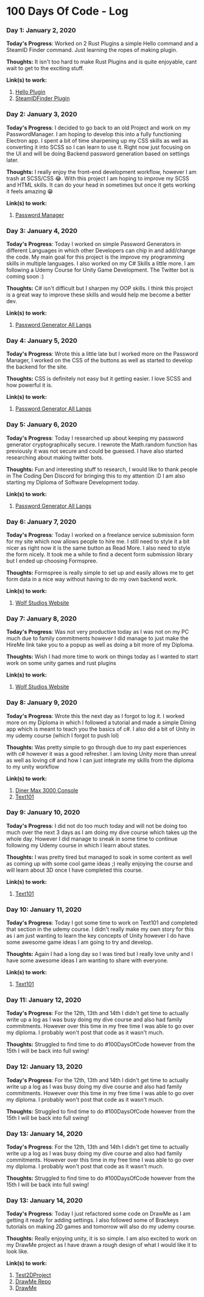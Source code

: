 # 100 Days Of Code - Log

### Day 1: January 2, 2020
**Today's Progress**: Worked on 2 Rust Plugins a simple Hello command and a SteamID Finder command. Just learning the ropes of making plugin.

**Thoughts:** It isn't too hard to make Rust Plugins and is quite enjoyable, cant wait to get to the exciting stuff.

**Link(s) to work:** 
1. [Hello Plugin](https://github.com/Wolfleader101/RustTestPlugin)
2. [SteamIDFinder Plugin](https://github.com/Wolfleader101/SteamIDFinder)


### Day 2: January 3, 2020
**Today's Progress**: I decided to go back to an old Project and work on my PasswordManager. I am hoping to develop this into a fully functioning Electron app. I spent a bit of time sharpening up my CSS skills as well as converting it into SCSS so I can learn to use it. Right now just focusing on the UI and will be doing Backend password generation based on settings later.

**Thoughts:** I really enjoy the front-end development workflow, however I am trash at SCSS/CSS 😂. With this project I am hoping to improve my SCSS and HTML skills. It can do your head in sometimes but once it gets working it feels amazing 😁

**Link(s) to work:** 
1. [Password Manager](https://github.com/Wolfleader101/PasswordManager)


### Day 3: January 4, 2020
**Today's Progress**: Today I worked on simple Password Generators in different Languages in which other Developers can chip in and add/change the code. My main goal for this project is the improve my programming skills in multiple languages. 
I also worked on my C# Skills a little more. I am following a Udemy Course for Unity Game Development. The Twitter bot is coming soon :)

**Thoughts:** C# isn't difficult but I sharpen my OOP skills. I think this project is a great way to improve these skills and would help me become a better dev.

**Link(s) to work:** 
1. [Password Generator All Langs](https://github.com/Wolfleader101/Password-Generator-All-Langs)

### Day 4: January 5, 2020
**Today's Progress**: Wrote this a little late but I worked more on the Password Manager, I worked on the CSS of the buttons as well as started to develop the backend for the site.

**Thoughts:** CSS is definitely not easy but it getting easier. I love SCSS and how powerful it is.

**Link(s) to work:** 
1. [Password Generator All Langs](https://github.com/Wolfleader101/Password-Generator-All-Langs)


### Day 5: January 6, 2020
**Today's Progress**: Today I researched up about keeping my password generator cryptographically secure. I rewrote the Math.random function has previously it was not secure and could be guessed. I have also started researching about making twitter bots.

**Thoughts:** Fun and interesting stuff to research, I would like to thank people in The Coding Den Discord for bringing this to my attention :D 
I am also starting my Diploma of Software Development today.

**Link(s) to work:** 
1. [Password Generator All Langs](https://github.com/Wolfleader101/Password-Generator-All-Langs)

### Day 6: January 7, 2020
**Today's Progress**: Today I worked on a freelance service submission form for my site which now allows people to hire me. I still need to style it a bit nicer as right now it is the same button as Read More. I also need to style the form nicely. It took me a while to find a decent form submission library but I ended up choosing Formspree.

**Thoughts:** Formspree is really simple to set up and easily allows me to get form data in a nice way without having to do my own backend work.

**Link(s) to work:** 
1. [Wolf Studios Website](https://github.com/Wolfleader101/Wolfleader101.github.io)

### Day 7: January 8, 2020
**Today's Progress**: Was not very productive today as I was not on my PC much due to family commitments however I did manage to just make the HireMe link take you to a popup as well as doing a bit more of my Diploma.

**Thoughts:** Wish I had more time to work on things today as I wanted to start work on some unity games and rust plugins

**Link(s) to work:** 
1. [Wolf Studios Website](https://github.com/Wolfleader101/Wolfleader101.github.io)

### Day 8: January 9, 2020
**Today's Progress**: Wrote this the next day as I forgot to log it. I worked more on my Diploma in which I followed a tutorial and made a simple Dining app which is meant to teach you the basics of c#. I also did a bit of Unity in my udemy course (which I forgot to push lol)

**Thoughts:** Was pretty simple to go through due to my past experiences with c# however it was a good refresher. I am loving Unity more than unreal as well as loving c# and how I can just integrate my skills from the diploma to my unity workflow

**Link(s) to work:** 
1. [Diner Max 3000 Console](https://github.com/Wolfleader101/DinerMax3000Console)
2. [Text101](https://github.com/Wolfleader101/Text101)

### Day 9: January 10, 2020
**Today's Progress**: I did not do too much today and will not be doing too much over the next 3 days as I am doing my dive course which takes up the whole day. However I did manage to sneak in some time to continue following my Udemy course in which I learn about states.

**Thoughts:** I was pretty tired but managed to soak in some content as well as coming up with some cool game ideas ;) really enjoying the course and will learn about 3D once I have completed this course.

**Link(s) to work:** 
1. [Text101](https://github.com/Wolfleader101/Text101)

### Day 10: January 11, 2020
**Today's Progress**: Today I got some time to work on Text101 and completed that section in the udemy course. I didn't really make my own story for this as i am just wanting to learn the key concepts of Unity however I do have some awesome game ideas I am going to try and develop.

**Thoughts:** Again I had a long day so I was tired but I really love unity and I have some awesome ideas I am wanting to share with everyone.

**Link(s) to work:** 
1. [Text101](https://github.com/Wolfleader101/Text101)

### Day 11: January 12, 2020
**Today's Progress**: For the 12th, 13th and 14th I didn't get time to actually write up a log as I was busy doing my dive course and also had family commitments. However over this time in my free time I was able to go over my diploma. I probably won't post that code as it wasn't much.

**Thoughts:** Struggled to find time to do #100DaysOfCode however from the 15th I will be back into full swing!

### Day 12: January 13, 2020
**Today's Progress**: For the 12th, 13th and 14th I didn't get time to actually write up a log as I was busy doing my dive course and also had family commitments. However over this time in my free time I was able to go over my diploma. I probably won't post that code as it wasn't much.

**Thoughts:** Struggled to find time to do #100DaysOfCode however from the 15th I will be back into full swing!

### Day 13: January 14, 2020
**Today's Progress**: For the 12th, 13th and 14th I didn't get time to actually write up a log as I was busy doing my dive course and also had family commitments. However over this time in my free time I was able to go over my diploma. I probably won't post that code as it wasn't much.

**Thoughts:** Struggled to find time to do #100DaysOfCode however from the 15th I will be back into full swing!

### Day 13: January 14, 2020
**Today's Progress**: Today I just refactored some code on DrawMe as I am getting it ready for adding settings. I also followed some of Brackeys tutorials on making 2D games and tomorrow will also do my udemy course.

**Thoughts:** Really enjoying unity, it is so simple. I am also excited to work on my DrawMe project as I have drawn a rough design of what I would like it to look like.

**Link(s) to work:** 
1. [Test2DProject](https://github.com/Wolfleader101/Test2DProject)
2. [DrawMe Repo](https://github.com/Wolfleader101/DrawMe)
3.  [DrawMe](https://drawme.wolfstudios.dev/)